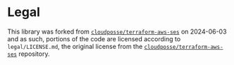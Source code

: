 # Legal

This library was forked
from [`cloudposse/terraform-aws-ses`](https://github.com/cloudposse/terraform-aws-ses) on
2024-06-03 and as such, portions of the code are licensed according
to `legal/LICENSE.md`, the original license from
the [`cloudposse/terraform-aws-ses`](https://github.com/cloudposse/terraform-aws-ses)
repository.
